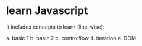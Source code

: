 # learn Javascript

It includes concepts to learn (line-wise):

a. basic 1
b. basic 2
c. controlflow
d. iteration
e. DOM